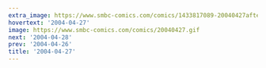 ```yaml
---
extra_image: https://www.smbc-comics.com/comics/1433817089-20040427after.png
hovertext: '2004-04-27'
image: https://www.smbc-comics.com/comics/20040427.gif
next: '2004-04-28'
prev: '2004-04-26'
title: '2004-04-27'
---
```

